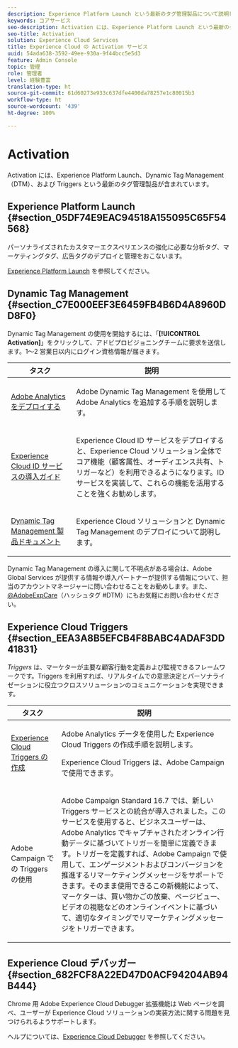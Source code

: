 ```yaml
---
description: Experience Platform Launch という最新のタグ管理製品について説明します。
keywords: コアサービス
seo-description: Activation には、Experience Platform Launch という最新のタグ管理製品のほか、Dynamic Tag Management（DTM）、および Triggers が含まれています。
seo-title: Activation
solution: Experience Cloud Services
title: Experience Cloud の Activation サービス
uuid: 54ada638-3592-49ee-930a-9f44bcc5e5d3
feature: Admin Console
topic: 管理
role: 管理者
level: 経験豊富
translation-type: ht
source-git-commit: 61d60273e933c637dfe4400da78257e1c80015b3
workflow-type: ht
source-wordcount: '439'
ht-degree: 100%

---
```



# Activation

Activation には、Experience Platform Launch、Dynamic Tag Management（DTM）、および Triggers という最新のタグ管理製品が含まれています。

## Experience Platform Launch {#section_05DF74E9EAC94518A155095C65F54568}

パーソナライズされたカスタマーエクスペリエンスの強化に必要な分析タグ、マーケティングタグ、広告タグのデプロイと管理をおこないます。

[Experience Platform Launch](https://docs.adobe.com/content/help/ja-JP/launch/using/intro/get-started/quick-start.html) を参照してください。

## Dynamic Tag Management {#section_C7E000EEF3E6459FB4B6D4A8960DD8F0}

Dynamic Tag Management の使用を開始するには、「**[!UICONTROL Activation]**」をクリックして、アドビプロビジョニングチームに要求を送信します。1～2 営業日以内にログイン資格情報が届きます。

<table id="table_3241FF7CA0B242BFAFC68362A62AA0C7"> 
 <thead> 
  <tr> 
   <th colname="col1" class="entry"> タスク </th> 
   <th colname="col2" class="entry"> 説明 </th> 
  </tr> 
 </thead>
 <tbody> 
  <tr> 
   <td colname="col1"> <p> <a href="https://docs.adobe.com/content/help/ja-JP/dtm/using/tools/analytics-dtm.html" format="html" scope="external"> Adobe Analytics をデプロイする </a> </p> </td> 
   <td colname="col2"> <p> Adobe Dynamic Tag Management を使用して Adobe Analytics を追加する手順を説明します。 </p> </td> 
  </tr> 
  <tr> 
   <td colname="col1"> <p> <a href="https://docs.adobe.com/content/help/en/id-service/using/implementation-guides/implementation-guides.html" format="html" scope="external">Experience Cloud ID サービスの導入ガイド </a> </p> </td> 
   <td colname="col2"> <p>Experience Cloud ID サービスをデプロイすると、Experience Cloud ソリューション全体でコア機能（顧客属性、オーディエンス共有、トリガーなど）を利用できるようになります。ID サービスを実装して、これらの機能を活用することを強くお勧めします。 </p> </td> 
  </tr> 
  <tr> 
   <td colname="col1"> <p> <a href="https://docs.adobe.com/content/help/ja-JP/dtm/using/dtm-home.html" format="https" scope="external"> Dynamic Tag Management 製品ドキュメント </a> </p> </td> 
   <td colname="col2"> <p>Experience Cloud ソリューションと Dynamic Tag Management のデプロイについて説明します。 </p> </td>
  </tr> 
 </tbody> 
</table>

Dynamic Tag Management の導入に関して不明点がある場合は、Adobe Global Services が提供する情報や導入パートナーが提供する情報について、担当のアカウントマネージャーに問い合わせることをお勧めします。また、[@AdobeExpCare](https://twitter.com/AdobeExpCare)（ハッシュタグ #DTM）にもお気軽にお問い合わせください。

## Experience Cloud Triggers {#section_EEA3A8B5EFCB4F8BABC4ADAF3DD41831}

*Triggers* は、マーケターが主要な顧客行動を定義および監視できるフレームワークです。Triggers を利用すれば、リアルタイムでの意思決定とパーソナライゼーションに役立つクロスソリューションのコミュニケーションを実現できます。

<table id="table_AF6842470172429EA97C9B02163BD0C3"> 
 <thead> 
  <tr> 
   <th colname="col1" class="entry"> タスク </th>
   <th colname="col2" class="entry"> 説明 </th>
  </tr> 
 </thead>
 <tbody> 
  <tr> 
   <td colname="col1"> <p> <a href="../activation/triggers.md#concept_887B30241B3E4DB0A2553B2996E2D4FB" format="dita" scope="local"> Experience Cloud Triggers の作成 </a> </p> </td> 
   <td colname="col2"> <p> Adobe Analytics データを使用した Experience Cloud Triggers の作成手順を説明します。 </p> <p>Experience Cloud Triggers は、Adobe Campaign で使用できます。 </p> </td>
  </tr>
  <tr> 
   <td colname="col1"> <p>Adobe Campaign での Triggers の使用 </p> </td> 
   <td colname="col2"> <p> Adobe Campaign Standard 16.7 では、新しい Triggers サービスとの統合が導入されました。このサービスを使用すると、ビジネスユーザーは、Adobe Analytics でキャプチャされたオンライン行動データに基づいてトリガーを簡単に定義できます。トリガーを定義すれば、Adobe Campaign で使用して、エンゲージメントおよびコンバージョンを推進するリマーケティングメッセージをサポートできます。そのまま使用できるこの新機能によって、マーケターは、買い物かごの放棄、ページビュー、ビデオの視聴などのオンラインイベントに基づいて、適切なタイミングでリマーケティングメッセージをトリガーできます。 </p> </td>
  </tr>
 </tbody>
</table>


## Experience Cloud デバッガー {#section_682FCF8A22ED47D0ACF94204AB94B444}

Chrome 用 Adobe Experience Cloud Debugger 拡張機能は Web ページを調べ、ユーザーが Experience Cloud ソリューションの実装方法に関する問題を見つけられるようサポートします。

ヘルプについては、[Experience Cloud Debugger](https://docs.adobe.com/content/help/ja-JP/debugger/using/experience-cloud-debugger.html) を参照してください。
